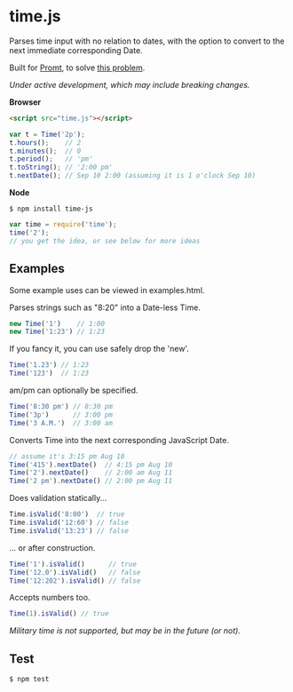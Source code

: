 time.js
=======

Parses time input with no relation to dates,
with the option to convert to the next immediate corresponding Date.

Built for [Promt](http://promtapp.com), to solve [this problem](http://stackoverflow.com/q/141348/962091).

*Under active development, which may include breaking changes.*

**Browser**

```html
<script src="time.js"></script>
```
```js
var t = Time('2p');
t.hours();    // 2
t.minutes();  // 0
t.period();   // 'pm'
t.toString(); // '2:00 pm'
t.nextDate(); // Sep 10 2:00 (assuming it is 1 o'clock Sep 10)
```

**Node**

```
$ npm install time-js
```
```js
var time = require('time');
time('2');
// you get the idea, or see below for more ideas
```

Examples
--------
Some example uses can be viewed in examples.html.

Parses strings such as "8:20" into a Date-less Time.

```js
new Time('1')    // 1:00
new Time('1:23') // 1:23
```

If you fancy it, you can use safely drop the 'new'.

```js
Time('1.23') // 1:23
Time('123')  // 1:23
```

am/pm can optionally be specified.

```js
Time('8:30 pm') // 8:30 pm
Time('3p')      // 3:00 pm
Time('3 A.M.')  // 3:00 am
```

Converts Time into the next corresponding JavaScript Date.

```js
// assume it's 3:15 pm Aug 10
Time('415').nextDate()  // 4:15 pm Aug 10
Time('2').nextDate()    // 2:00 am Aug 11
Time('2 pm').nextDate() // 2:00 pm Aug 11
```

Does validation statically...

```js
Time.isValid('8:00')  // true
Time.isValid('12:60') // false
Time.isValid('13:23') // false
```

... or after construction.

```js
Time('1').isValid()      // true
Time('12.0').isValid()   // false
Time('12:202').isValid() // false
```

Accepts numbers too.

```js
Time(1).isValid() // true
```

*Military time is not supported, but may be in the future (or not).*

Test
----

```
$ npm test
```

